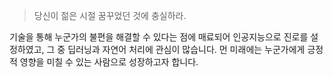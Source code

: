 > 당신이 젊은 시절 꿈꾸었던 것에 충실하라.

기술을 통해 누군가의 불편을 해결할 수 있다는 점에 매료되어 인공지능으로 진로를 설정하였고, 그 중 딥러닝과 자연어 처리에 관심이 많습니다. 먼 미래에는 누군가에게 긍정적 영향을 미칠 수 있는 사람으로 성장하고자 합니다.
